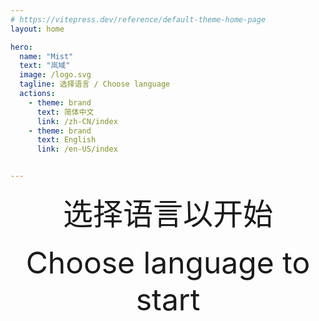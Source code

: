```yaml
---
# https://vitepress.dev/reference/default-theme-home-page
layout: home

hero:
  name: "Mist"
  text: "岚域"
  image: /logo.svg
  tagline: 选择语言 / Choose language
  actions:
    - theme: brand
      text: 简体中文
      link: /zh-CN/index
    - theme: brand
      text: English
      link: /en-US/index


---
```

<div align="center">
  <font size="7">选择语言以开始</font>
</div>

<br>
<div align="center">
  <font size="7">Choose language to start</font>
</div>